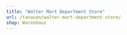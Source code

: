 ```yaml
---
title: "Walter Mart Department Store"
url: /tanauan/walter-mart-department-store/
shop: Warenhaus
---
```

